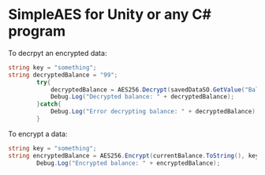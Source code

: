 # SimpleAES for Unity or any C# program

To decrpyt an encrypted data:
```csharp
string key = "something";
string decryptedBalance = "99";
        try{
            decryptedBalance = AES256.Decrypt(savedDataSO.GetValue("Balance"), key);
            Debug.Log("Decrypted balance: " + decryptedBalance);
        }catch{
            Debug.Log("Error decrypting balance: " + decryptedBalance);
        }
```

To encrypt a data:
```csharp
string key = "something";
string encryptedBalance = AES256.Encrypt(currentBalance.ToString(), key);
        Debug.Log("Encrypted balance: " + encryptedBalance);
```



